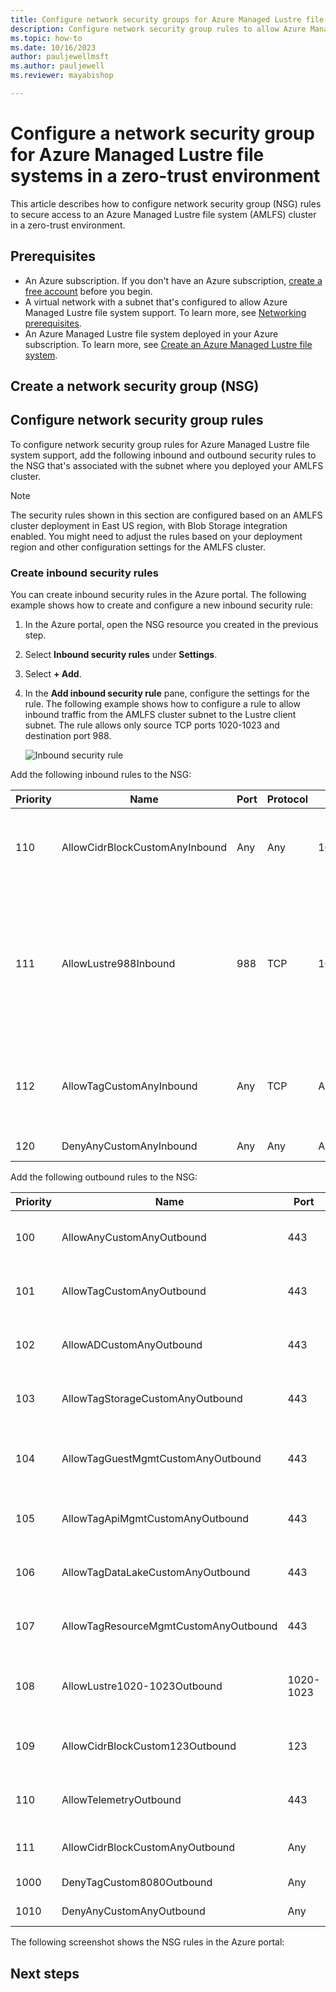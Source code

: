 ```yaml
---
title: Configure network security groups for Azure Managed Lustre file systems in a zero-trust environment
description: Configure network security group rules to allow Azure Managed Lustre file system support in a zero-trust virtual network. 
ms.topic: how-to
ms.date: 10/16/2023
author: pauljewellmsft
ms.author: pauljewell
ms.reviewer: mayabishop

---
```


# Configure a network security group for Azure Managed Lustre file systems in a zero-trust environment

This article describes how to configure network security group (NSG) rules to secure access to an Azure Managed Lustre file system (AMLFS) cluster in a zero-trust environment.

## Prerequisites

- An Azure subscription. If you don't have an Azure subscription, [create a free account](https://azure.microsoft.com/free/) before you begin.
- A virtual network with a subnet that's configured to allow Azure Managed Lustre file system support. To learn more, see [Networking prerequisites](amlfs-prerequisites.md#network-prerequisites).
- An Azure Managed Lustre file system deployed in your Azure subscription. To learn more, see [Create an Azure Managed Lustre file system](create-file-system-portal.md).

## Create a network security group (NSG)



## Configure network security group rules

To configure network security group rules for Azure Managed Lustre file system support, add the following inbound and outbound security rules to the NSG that's associated with the subnet where you deployed your AMLFS cluster.

> [!NOTE]
> The security rules shown in this section are configured based on an AMLFS cluster deployment in East US region, with Blob Storage integration enabled. You might need to adjust the rules based on your deployment region and other configuration settings for the AMLFS cluster.

### Create inbound security rules

You can create inbound security rules in the Azure portal. The following example shows how to create and configure a new inbound security rule:

1. In the Azure portal, open the NSG resource you created in the previous step.
1. Select **Inbound security rules** under **Settings**.
1. Select **+ Add**.
1. In the **Add inbound security rule** pane, configure the settings for the rule. The following example shows how to configure a rule to allow inbound traffic from the AMLFS cluster subnet to the Lustre client subnet. The rule allows only source TCP ports 1020-1023 and destination port 988.

    ![Inbound security rule](media/amlfs-configure-nsg-zero-trust/inbound-rule.png)

Add the following inbound rules to the NSG:

| Priority | Name | Port | Protocol | Source | Destination | Action | Description |
| --- | --- | --- | --- | --- | --- | --- | --- |
| 110 | AllowCidrBlockCustomAnyInbound | Any | Any | 10.0.2.0/24 | 10.0.2.0/24 | Allow | Permit protocol or port flows between hosts on the AMLFS cluster subnet 10.0.2.0/24. |
| 111 | AllowLustre988Inbound | 988 | TCP | 10.0.3.0/24 | 10.0.2.0/24 | Allow | Permit communication between the Lustre client subnet and the AMLFS cluster subnet. Allows only source TCP ports 1020-1023 and destination port 988. |
| 112 | AllowTagCustomAnyInbound | Any | TCP | AzureMonitor | VirtualNetwork | Allow | Permit inbound flows from the AzureMonitor service tag. Allow TCP source port 443 only. |
| 120 | DenyAnyCustomAnyInbound | Any | Any | Any | Any | Deny | Deny all other inbound flows. |

Add the following outbound rules to the NSG:

| Priority | Name | Port | Protocol | Source | Destination | Action | Description |
| --- | --- | --- | --- | --- | --- | --- | --- |
| 100 | AllowAnyCustomAnyOutbound | 443 | TCP | VirtualNetwork | AzureMonitor | Allow | Permit outbound flows to the AzureMonitor service tag. TCP destination port 443 only. |
| 101 | AllowTagCustomAnyOutbound | 443 | TCP | VirtualNetwork | AzureKeyVault.EastUS | Allow | Permit outbound flows to the AzureKeyVault.EastUS service tag. TCP destination port 443 only. |
| 102 | AllowADCustomAnyOutbound | 443 | TCP | VirtualNetwork | AzureActiveDirectory | Allow | Permit outbound flows to the AzureActiveDirectory service tag. TCP destination port 443 only. |
| 103 | AllowTagStorageCustomAnyOutbound | 443 | TCP | VirtualNetwork | Storage.EastUS | Allow | Permit outbound flows to the Storage.EastUS service tag. TCP destination port 443 only. |
| 104 | AllowTagGuestMgmtCustomAnyOutbound | 443 | TCP | VirtualNetwork | GuestAndHybridManagement | Allow | Permits outbound flows to the GuestAndHybridManagement service tag. TCP destination port 443 only. |
| 105 | AllowTagApiMgmtCustomAnyOutbound | 443 | TCP | VirtualNetwork | ApiManagement.EastUS | Allow | Permit outbound flows to the ApiManagement.EastUS service tag. TCP destination port 443 only. |
| 106 | AllowTagDataLakeCustomAnyOutbound | 443 | TCP | VirtualNetwork | AzureDataLake | Allow | Permit outbound flows to the AzureDataLake service tag. TCP destination port 443 only. |
| 107 | AllowTagResourceMgmtCustomAnyOutbound | 443 | TCP | VirtualNetwork | AzureResourceManager | Allow | Permits outbound flows to the AzureResourceManager service tag. TCP destination port 443 only. |
| 108 | AllowLustre1020-1023Outbound | 1020-1023 | TCP | 10.0.2.0/24 | 10.0.3.0/24 | Allow | Permit outbound flows for AMLFS cluster to Lustre client. TCP source port 988, destination ports 1020-1023 only. |
| 109 | AllowCidrBlockCustom123Outbound | 123 | UDP | 10.0.2.0/24 | 168.61.215.74/32 | Allow | Permit outbound flows to MS NTP server (168.61.215.74). UDP destination port 123 only. |
| 110 | AllowTelemetryOutbound | 443 | TCP | VirtualNetwork | 20.34.120.0/21 | Allow | Permit outbound flows to AMLFS Telemetry (20.45.120.0/21). TCP destination port 443 only. |
| 111 | AllowCidrBlockCustomAnyOutbound | Any | Any | 10.0.2.0/24 | 10.0.2.0/24 | Allow | Permit protocol or port flows between hosts on the AMLFS cluster subnet 10.0.2.0/24. |
| 1000 | DenyTagCustom8080Outbound | Any | Any | VirtualNetwork | Internet | Deny | Deny outbound flows to the internet. |
| 1010 | DenyAnyCustomAnyOutbound | Any | Any | Any | Any | Deny | Deny all other outbound flows. |

The following screenshot shows the NSG rules in the Azure portal:



## Next steps
